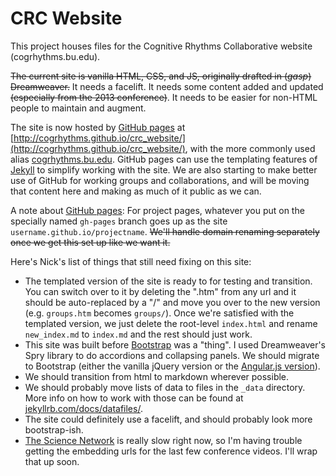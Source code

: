 CRC Website
===========

This project houses files for the Cognitive Rhythms Collaborative website (cogrhythms.bu.edu).

~~The current site is vanilla HTML, CSS, and JS, originally drafted in (*gasp*) Dreamweaver.~~ It needs a facelift. It needs some content added and updated ~~(especially from the 2013 conference)~~. It needs to be easier for non-HTML people to maintain and augment.

The site is now hosted by [GitHub pages](pages.github.com) at [http://cogrhythms.github.io/crc_website/](http://cogrhythms.github.io/crc_website/), with the more commonly used alias [cogrhythms.bu.edu](http://cogrhythms.bu.edu).  GitHub pages can use the templating features of [Jekyll](http://jekyllrb.com/) to simplify working with the site. We are also starting to make better use of GitHub for working groups and collaborations, and will be moving that content here and making as much of it public as we can.

A note about [GitHub pages](pages.github.com): For project pages, whatever you put on the specially named `gh-pages` branch goes up as the site `username.github.io/projectname`. ~~We'll handle domain renaming separately once we get this set up like we want it.~~

Here's Nick's list of things that still need fixing on this site:

* The templated version of the site is ready to for testing and transition.  You can switch over to it by deleting the ".htm" from any url and it should be auto-replaced by a "/" and move you over to the new version (e.g. `groups.htm` becomes `groups/`). Once we're satisfied with the templated version, we just delete the root-level `index.html` and rename `new_index.md` to `index.md` and the rest should just work.
* This site was built before [Bootstrap](getbootstrap.com) was a "thing". I used Dreamweaver's Spry library to do accordions and collapsing panels.  We should migrate to Bootstrap (either the vanilla jQuery version or the [Angular.js version](http://angular-ui.github.io/bootstrap/)).
* We should transition from html to markdown wherever possible.
* We should probably move lists of data to files in the `_data` directory. More info on how to work with those can be found at [jekyllrb.com/docs/datafiles/](http://jekyllrb.com/docs/datafiles/).
* The site could definitely use a facelift, and should probably look more bootstrap-ish.
* [The Science Network](http://thesciencenetwork.org/) is really slow right now, so I'm having trouble getting the embedding urls for the last few conference videos. I'll wrap that up soon.